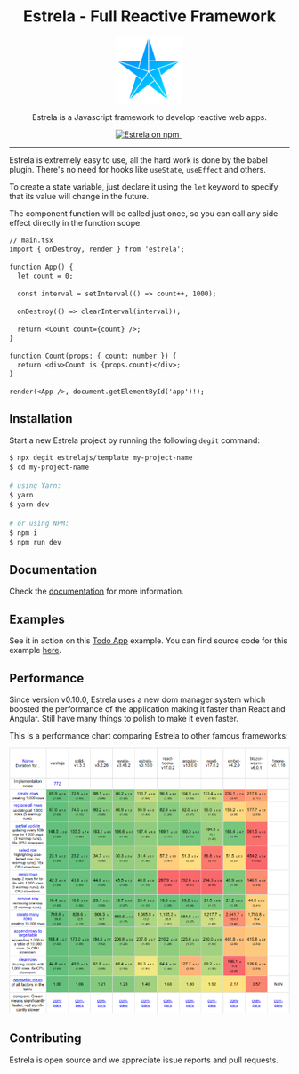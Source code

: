 <h1 align="center">Estrela - Full Reactive Framework</h1>

<p align="center">
  <img src="images/logo.png" alt="estrela-logo" width="120px" height="120px"/>
  <br>
  <p align="center">Estrela is a Javascript framework to develop reactive web apps.</p>
</p>

<p align="center">
  <a href="https://www.npmjs.com/package/estrela">
    <img src="https://img.shields.io/npm/v/estrela?color=009DFF&label=NPM%20Package&logo=npm" alt="Estrela on npm" />
  </a>&nbsp;
</p>

<hr>

Estrela is extremely easy to use, all the hard work is done by the babel plugin. There's no need for hooks like `useState`, `useEffect` and others.

To create a state variable, just declare it using the `let` keyword to specify that its value will change in the future.

The component function will be called just once, so you can call any side effect directly in the function scope.

```tsx
// main.tsx
import { onDestroy, render } from 'estrela';

function App() {
  let count = 0;

  const interval = setInterval(() => count++, 1000);

  onDestroy(() => clearInterval(interval));

  return <Count count={count} />;
}

function Count(props: { count: number }) {
  return <div>Count is {props.count}</div>;
}

render(<App />, document.getElementById('app')!);
```

## Installation

Start a new Estrela project by running the following `degit` command:

```bash
$ npx degit estrelajs/template my-project-name
$ cd my-project-name

# using Yarn:
$ yarn
$ yarn dev

# or using NPM:
$ npm i
$ npm run dev
```

## Documentation

Check the [documentation](https://estrelajs.github.io/) for more information.

## Examples

See it in action on this [Todo App](https://estrelajs.github.io/estrela/todo) example. You can find source code for this example [here](https://github.com/estrelajs/estrela/tree/main/packages/playground/src/todo).

## Performance

Since version v0.10.0, Estrela uses a new dom manager system which boosted the performance of the application making it faster than React and Angular. Still have many things to polish to make it even faster.

This is a performance chart comparing Estrela to other famous frameworks:

![Performance Chart](images/performance-chart.png)

## Contributing

Estrela is open source and we appreciate issue reports and pull requests.
